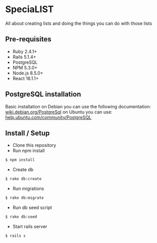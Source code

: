 # SpeciaLIST

All about creating lists and doing the things you can do with those lists

Pre-requisites
------------------

* Ruby 2.4.1+
* Rails 5.1.4+
* PostgreSQL
* NPM 5.3.0+
* Node.js 8.5.0+
* React 16.1.1+


PostgreSQL installation
------------------

Basic installation on Debian you can use the following documentation: [wiki.debian.org/PostgreSql](https://wiki.debian.org/PostgreSql)
on Ubuntu you can use: [help.ubuntu.com/community/PostgreSQL](https://help.ubuntu.com/community/PostgreSQL)

Install / Setup
------------------

* Clone this repository
* Run npm install
```bash
$ npm install
```
* Create db
```bash
$ rake db:create
```
* Run migrations
```bash
$ rake db:migrate
```
* Run db seed script
```bash
$ rake db:seed
```
* Start rails server
```bash
$ rails s
```
